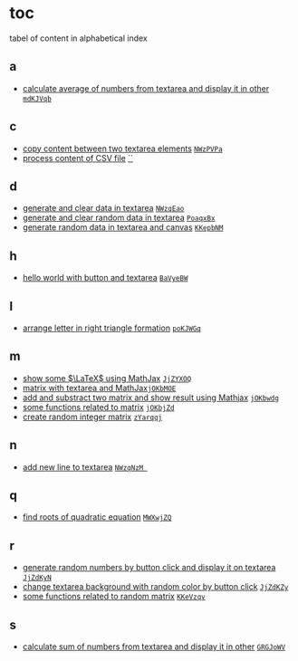 # toc
tabel of content in alphabetical index


## a
+ [calculate average of numbers from textarea and display it in other](0003.js) [`mdKJVqb`](https://codepen.io/6unpnp/pen/mdKJVqb?editors=0010)


## c
+ [copy content between two textarea elements](0001.js) 
[`NWzPVPa`](https://codepen.io/6unpnp/pen/NWzPVPa?editors=0010)
+ [process content of CSV file](0018.js) [``]()


## d
+ [generate and clear data in textarea](0009.js) [`NWzqEao`](https://codepen.io/6unpnp/pen/NWzqEao?editors=0010)
+ [generate and clear random data in textarea](0010.js) [`PoaqxBx`](https://codepen.io/6unpnp/pen/PoaqxBx?editors=0010)
+ [generate random data in textarea and canvas](0011.js) [`KKepbNM`](https://codepen.io/6unpnp/pen/KKepbNM?editors=0010)


## h
+ [hello world with button and textarea](0000.js)
[`BaVyeBW`](https://codepen.io/6unpnp/pen/BaVyeBW?editors=0010)


## l
+ [arrange letter in right triangle formation](0008.js) [`poKJWGq`](https://codepen.io/6unpnp/pen/poKJWGq?editors=0010)


## m
+ [show some $\LaTeX$ using MathJax](0012.js) [`JjZYXOQ`](https://codepen.io/6unpnp/pen/JjZYXOQ?editors=0011)
+ [matrix with textarea and MathJax](0013.js)[`jOKbMOE`](https://codepen.io/6unpnp/pen/jOKbMOE?editors=0010)
+ [add and substract two matrix and show result using Mathjax](0014.js) [`jOKbwdg`](https://codepen.io/6unpnp/pen/jOKbwdg?editors=0010)
+ [some functions related to matrix](0015.js) [`jOKbjZd`](https://codepen.io/6unpnp/pen/jOKbjZd?editors=0010)
+ [create random integer matrix](0016.js) [`zYarqqj`](https://codepen.io/6unpnp/pen/zYarqqj?editors=0011)


## n
+ [add new line to textarea](0004.js)
[`NWzqNzM `](https://codepen.io/6unpnp/pen/NWzqNzM?editors=0010)


## q
+ [find roots of quadratic equation](0007.js) [`MWXwjZQ`](https://codepen.io/6unpnp/pen/MWXwjZQ?editors=0010)

## r
+ [generate random numbers by button click and display it on textarea](0005.js) [`JjZdKyN`](https://codepen.io/6unpnp/pen/JjZdKyN?editors=0010)
+ [change textarea background with random color by button click](0006.js) [`JjZdKZy`](https://codepen.io/6unpnp/pen/JjZdKZy?editors=0010)
+ [some functions related to random matrix](0017.js) [`KKeVzqv`](https://codepen.io/6unpnp/pen/KKeVzqv?editors=0011)


## s
+ [calculate sum of numbers from textarea and display it in other](0002.js) [`GRGJoWV`](https://codepen.io/6unpnp/pen/GRGJoWV?editors=0010)
